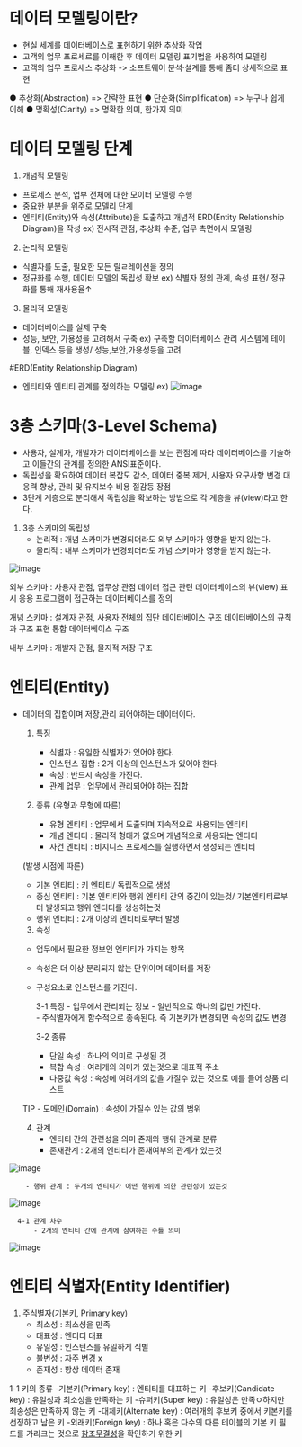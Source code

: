 # 데이터 모델링이란?
 - 현실 세계를 데이터베이스로 표현하기 위한 추상화 작업
 - 고객의 업무 프로세르를 이해한 후 데이터 모델링 표기법을 사용하여 모델링
 - 고객의 업무 프로세스 추상화 -> 소프트웨어 분석·설계를 통해 좀더 상세적으로 표현

● 추상화(Abstraction) => 간략한 표현
● 단순화(Simplification) => 누구나 쉽게 이해
● 명확성(Clarity) =>  명확한 의미, 한가지 의미


# 데이터 모델링 단계

1. 개념적 모델링 
 - 프로세스 분석, 업부 전체에 대한 모이터 모델링 수행
 - 중요한 부분을 위주로 모델리 단계
 - 엔티티(Entity)와 속성(Attribute)을 도출하고 개념적 ERD(Entity Relationship Diagram)을 작성
ex) 전시적 관점, 추상화 수준, 업무 측면에서 모델링

2. 논리적 모델링
 - 식별자를 도출, 필요한 모든 릴ㄹ레이션을 정의
 - 정규화를 수행, 데이터 모델의 독립성 확보
ex) 식별자 정의 관계, 속성 표현/ 정규화를 통해 재사용율↑
3. 물리적 모델링
 - 데이터베이스를 실제 구축
 - 성능, 보안, 가용성을 고려해서 구축
ex) 구축할 데이터베이스 관리 시스템에 테이블, 인덱스 등을 생성/ 성능,보안,가용성등을 고려


 #ERD(Entity Relationship Diagram)

 - 엔티티와 엔티티 관계를 정의하는 모델링
ex)
![image](https://github.com/user-attachments/assets/4d6bd68d-10c7-471c-8ae4-5cd346b451ca)



# 3층 스키마(3-Level Schema)
- 사용자, 설계자, 개발자가 데이터베이스를 보는 관점에 따라 데이터베이스를 기술하고 이들간의 관계를 정의한 ANSI표준이다.
- 독립성을 확요하여 데이터 복잡도 감소, 데이터 중복 제거, 사용자 요구사항 변경 대응력 향상, 관리 및 유지보수 비용 절감등 장점
- 3단계 계층으로 분리해서 독립성을 확보하는 방법으로 각 계층을 뷰(view)라고 한다.

1. 3층 스키마의 독립성
    - 논리적 : 개념 스카미가 변경되더라도 외부 스키마가 영향을 받지 않는다.
    - 물리적 : 내부 스키마가 변경되더라도 개념 스키마가 영향을 받지 않는다.
  
![image](https://github.com/user-attachments/assets/e0e35fab-f64c-45c3-a278-5d2ed4c9c9eb)

외부 스키마 : 사용자 관점, 업무상 관점 데이터 접근
              관련 데이터베이스의 뷰(view) 표시
              응용 프로그램이 접근하는 데이터베이스를 정의

개념 스키마 : 설계자 관점, 사용자 전체의 집단 데이터베이스 구조
              데이터베이스의 규칙과 구조 표현
              통합 데이터베이스 구조

내부 스키마 : 개발자 관점, 물지적 저장 구조


# 엔티티(Entity)
- 데이터의 집합이며 저장,관리 되어야하는 데이터이다.

  1. 특징
     - 식별자 : 유일한 식별자가 있어야 한다.
     - 인스턴스 집합 : 2개 이상의 인스턴스가 있어야 한다.
     - 속성 : 반드시 속성을 가진다.
     - 관계 업무 : 업무에서 관리되어야 하는 집합
    

  2. 종류
     (유형과 무형에 따른)
     - 유형 엔티티 : 업무에서 도출되며 지속적으로 사용되는 엔티티
     - 개념 엔티티 : 물리적 형태가 없으며 개념적으로 사용되는 엔티티
     - 사건 엔티티 : 비지니스 프로세스를 실행하면서 생성되는 엔티티
 
    (발생 시점에 따른)
     - 기본 엔티티 : 키 엔티티/ 독립적으로 생성
     - 중심 엔티티 : 기본 엔티티와 행위 엔티티 간의 중간이 있는것/ 기본엔티티로부터 발생되고 행위 엔티티를 생성하는것
     - 행위 엔티티 : 2개 이상의 엔티티로부터 발생
 
   3. 속성
     - 업무에서 필요한 정보인 엔티티가 가지는 항목
     - 속성은 더 이상 분리되지 않는 단위이며 데이터를 저장
     - 구성요소로 인스턴스를 가진다.
 
       3-1 특징
           - 업무에서 관리되는 정보
           - 일반적으로 하나의 값만 가진다.     
           - 주식별자에게 함수적으로 종속된다. 즉 기본키가 변경되면 속성의 값도 변경

       3-2 종류
          - 단일 속성 : 하나의 의미로 구성된 것
          - 복합 속성 : 여러개의 의미가 있는것으로 대표적 주소
          - 다중값 속성 : 속성에 여려개의 값을 가질수 있는 것으로 예를 들어 상품 리스트
      
  TIP - 도메인(Domain) : 속성이 가질수 있는 값의 범위


     4. 관계
        - 엔티티 간의 관련성을 의미 존재와 행위 관계로 분류
        - 존재관계 : 2개의 엔티티가 존재여부의 관계가 있는것

![image](https://github.com/user-attachments/assets/44936949-1456-420d-b847-362058529a55)

        - 행위 관계 : 두개의 엔티티가 어떤 행위에 의한 관련성이 있는것

![image](https://github.com/user-attachments/assets/c0808394-cf0b-46b9-b03c-36da01f44669)



      4-1 관계 차수 
          - 2개의 엔티티 간에 관계에 참여하는 수를 의미


![image](https://github.com/user-attachments/assets/d2d94c31-e16c-4192-87d5-bb1f65da9952)



# 엔티티 식별자(Entity Identifier)
 1. 주식별자(기본키, Primary key)
     - 최소성 : 최소성을 만족
     - 대표성 : 엔티티 대표
     - 유일성 : 인스턴스를 유일하게 식별
     - 불변성 : 자주 변경 x
     - 존재성 : 항상 데이터 존재

 1-1 키의 종류
  -기본키(Primary key) : 엔티티를 대표하는 키
  -후보키(Candidate key) : 유일성과 최소성을 만족하는 키
  -슈퍼키(Super key) : 유일성은 만족ㅇ하지만 최송성은 만족하지 않는 키
  -대체키(Alternate key) : 여러개의 후보키 중에서 키본키를 선정하고 남은 키
  -외래키(Foreign key) : 하나 혹은 다수의 다른 테이블의 기본 키 필드를 가리크는 것으로 <ins>참조무결성</ins>을 확인하기 위한 키
